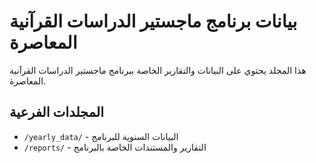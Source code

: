 # بيانات برنامج ماجستير الدراسات القرآنية المعاصرة

هذا المجلد يحتوي على البيانات والتقارير الخاصة ببرنامج ماجستير الدراسات القرآنية المعاصرة.

## المجلدات الفرعية

- `/yearly_data/` - البيانات السنوية للبرنامج
- `/reports/` - التقارير والمستندات الخاصة بالبرنامج
